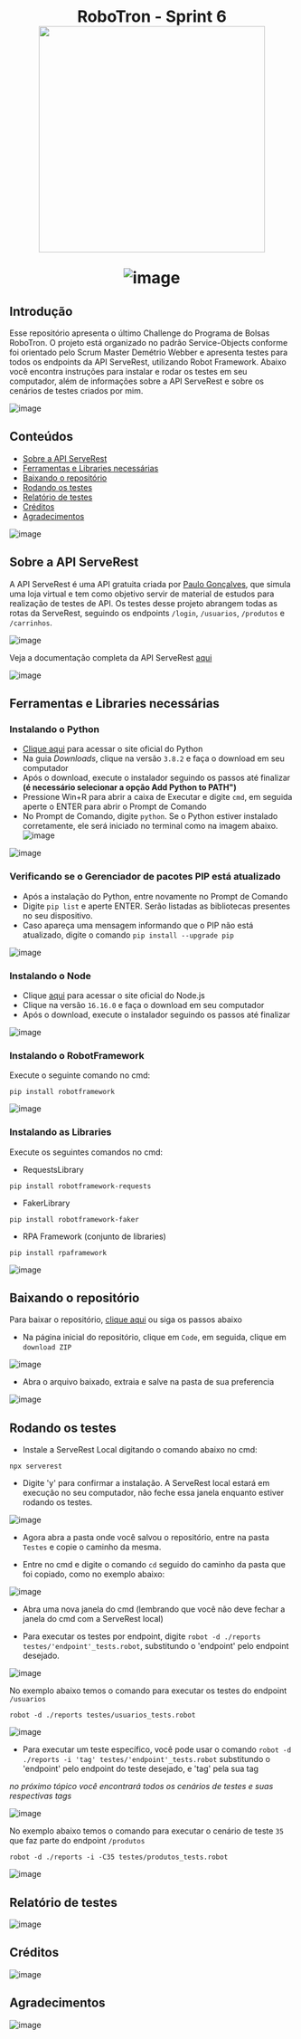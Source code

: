 
<h1 align="center" /> RoboTron - Sprint 6

<div align="center"><img src="https://user-images.githubusercontent.com/106493717/176893891-701d7121-0d6c-482c-a0b9-49d7c1547cae.png" width="400" height="auto"></div>

![image](https://user-images.githubusercontent.com/106493717/182469833-f1c1b52a-662b-45f6-8bc6-24b1cedcdead.png)

## Introdução
Esse repositório apresenta o último Challenge do Programa de Bolsas RoboTron. O projeto está organizado no padrão Service-Objects conforme foi orientado pelo Scrum Master Demétrio Webber e apresenta testes para todos os endpoints da API ServeRest, utilizando Robot Framework. Abaixo você encontra instruções para instalar e rodar os testes em seu computador, além de informações sobre a API ServeRest e sobre os cenários de testes criados por mim.

![image](https://user-images.githubusercontent.com/106493717/182469833-f1c1b52a-662b-45f6-8bc6-24b1cedcdead.png)

## Conteúdos
- [Sobre a API ServeRest](https://github.com/leticianc/Robotron_Leticia_Nunes_ProjetoFinal/edit/main/README.md#sobre-a-api-serverest)
- [Ferramentas e Libraries necessárias](https://github.com/leticianc/Robotron_Leticia_Nunes_ProjetoFinal/edit/main/README.md#ferramentas-e-libraries-necess%C3%A1rias)
- [Baixando o repositório](https://github.com/leticianc/Robotron_Leticia_Nunes_ProjetoFinal/edit/main/README.md#baixando-o-reposit%C3%B3rio)
- [Rodando os testes](https://github.com/leticianc/Robotron_Leticia_Nunes_ProjetoFinal/edit/main/README.md#rodando-os-testes)
- [Relatório de testes](https://github.com/leticianc/Robotron_Leticia_Nunes_ProjetoFinal/edit/main/README.md#sobre-os-testes)
- [Créditos](https://github.com/leticianc/Robotron_Leticia_Nunes_ProjetoFinal/edit/main/README.md#cr%C3%A9ditos)
- [Agradecimentos]()

![image](https://user-images.githubusercontent.com/106493717/182469833-f1c1b52a-662b-45f6-8bc6-24b1cedcdead.png)

## Sobre a API ServeRest
A API ServeRest é uma API gratuita criada por [Paulo Gonçalves](https://github.com/PauloGoncalvesBH), que simula uma loja virtual e tem como objetivo servir de material de estudos para realização de testes de API. Os testes desse projeto abrangem todas as rotas da ServeRest, seguindo os endpoints `/login`, `/usuarios`, `/produtos` e `/carrinhos`.

![image](https://user-images.githubusercontent.com/106493717/182474137-1105d085-ee6b-4870-ab84-df85bf3b4820.png)

Veja a documentação completa da API ServeRest [aqui](http://serverest.dev/)

![image](https://user-images.githubusercontent.com/106493717/182469833-f1c1b52a-662b-45f6-8bc6-24b1cedcdead.png)

## Ferramentas e Libraries necessárias

### Instalando o Python

- [Clique aqui](https://www.python.org/) para acessar o site oficial do Python
- Na guia *Downloads*, clique na versão `3.8.2` e faça o download em seu computador
- Após o download, execute o instalador seguindo os passos até finalizar **(é necessário selecionar a opção Add Python to PATH")**
- Pressione Win+R para abrir a caixa de Executar e digite `cmd`, em seguida aperte o ENTER para abrir o Prompt de Comando
- No Prompt de Comando, digite `python`. Se o Python estiver instalado corretamente, ele será iniciado no terminal como na imagem abaixo.
![image](https://user-images.githubusercontent.com/106493717/182475815-2650a9b0-bea5-470b-8614-cd84c76862f9.png)

![image](https://user-images.githubusercontent.com/106493717/182480116-1b388aa2-5c0b-4732-abca-35ec71b6f7e0.png)

### Verificando se o Gerenciador de pacotes PIP está atualizado

- Após a instalação do Python, entre novamente no Prompt de Comando 
- Digite `pip list` e aperte ENTER. Serão listadas as bibliotecas presentes no seu dispositivo.
- Caso apareça uma mensagem informando que o PIP não está atualizado, digite o comando `pip install --upgrade pip`

![image](https://user-images.githubusercontent.com/106493717/182480116-1b388aa2-5c0b-4732-abca-35ec71b6f7e0.png)

### Instalando o Node

- Clique [aqui](https://nodejs.org/en/) para acessar o site oficial do Node.js
- Clique na versão `16.16.0` e faça o download em seu computador
- Após o download, execute o instalador seguindo os passos até finalizar

![image](https://user-images.githubusercontent.com/106493717/182480116-1b388aa2-5c0b-4732-abca-35ec71b6f7e0.png)

### Instalando o RobotFramework
Execute o seguinte comando no cmd:

```
pip install robotframework
```

![image](https://user-images.githubusercontent.com/106493717/182480116-1b388aa2-5c0b-4732-abca-35ec71b6f7e0.png)

### Instalando as Libraries 
Execute os seguintes comandos no cmd:

- RequestsLibrary

```
pip install robotframework-requests
```

- FakerLibrary

```
pip install robotframework-faker
```

- RPA Framework (conjunto de libraries)

```
pip install rpaframework
```

![image](https://user-images.githubusercontent.com/106493717/182469833-f1c1b52a-662b-45f6-8bc6-24b1cedcdead.png)

## Baixando o repositório
Para baixar o repositório, [clique aqui](https://github.com/leticianc/Robotron_Leticia_Nunes_ProjetoFinal/archive/refs/heads/main.zip) ou siga os passos abaixo

- Na página inicial do repositório, clique em `Code`, em seguida, clique em `download ZIP`

![image](https://user-images.githubusercontent.com/106493717/182482469-fad2d0e2-0589-4926-84f9-3f157aa435a8.png)

- Abra o arquivo baixado, extraia e salve na pasta de sua preferencia

![image](https://user-images.githubusercontent.com/106493717/182469833-f1c1b52a-662b-45f6-8bc6-24b1cedcdead.png)

## Rodando os testes
- Instale a ServeRest Local digitando o comando abaixo no cmd:
```
npx serverest
```
- Digite 'y' para confirmar a instalação. A ServeRest local estará em execução no seu computador, não feche essa janela enquanto estiver rodando os testes.

![image](https://user-images.githubusercontent.com/106493717/182490343-d05deaaf-f90d-4d5a-ba6e-fbc7e15e1a6a.png)

- Agora abra a pasta onde você salvou o repositório, entre na pasta `Testes` e copie o caminho da mesma.

- Entre no cmd e digite o comando `cd` seguido do caminho da pasta que foi copiado, como no exemplo abaixo:

![image](https://user-images.githubusercontent.com/106493717/182493263-0327c712-330f-4a3b-9db0-107180ee690e.png)

- Abra uma nova janela do cmd (lembrando que você não deve fechar a janela do cmd com a ServeRest local)

- Para executar os testes por endpoint, digite `robot -d ./reports testes/'endpoint'_tests.robot`, substitundo o 'endpoint' pelo endpoint desejado.

![image](https://user-images.githubusercontent.com/106493717/182494886-7885a4a7-08ab-4587-a40f-9cb876c47187.png)

No exemplo abaixo temos o comando para executar os testes do endpoint `/usuarios`
```
robot -d ./reports testes/usuarios_tests.robot
```
![image](https://user-images.githubusercontent.com/106493717/182494886-7885a4a7-08ab-4587-a40f-9cb876c47187.png)

- Para executar um teste específico, você pode usar o comando `robot -d ./reports -i 'tag' testes/'endpoint'_tests.robot` substitundo o 'endpoint' pelo endpoint do teste desejado, e 'tag' pela sua tag 

*no próximo tópico você encontrará todos os cenários de testes e suas respectivas tags* 

![image](https://user-images.githubusercontent.com/106493717/182494886-7885a4a7-08ab-4587-a40f-9cb876c47187.png)

No exemplo abaixo temos o comando para executar o cenário de teste `35` que faz parte do endpoint `/produtos`
```
robot -d ./reports -i -C35 testes/produtos_tests.robot
``` 

![image](https://user-images.githubusercontent.com/106493717/182469833-f1c1b52a-662b-45f6-8bc6-24b1cedcdead.png)

## Relatório de testes

![image](https://user-images.githubusercontent.com/106493717/182469833-f1c1b52a-662b-45f6-8bc6-24b1cedcdead.png)

## Créditos

![image](https://user-images.githubusercontent.com/106493717/182469833-f1c1b52a-662b-45f6-8bc6-24b1cedcdead.png)

## Agradecimentos

![image](https://user-images.githubusercontent.com/106493717/182469833-f1c1b52a-662b-45f6-8bc6-24b1cedcdead.png)




